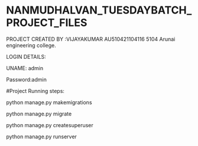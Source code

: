 # NANMUDHALVAN_TUESDAYBATCH_PROJECT_FILES

PROJECT CREATED BY :VIJAYAKUMAR
AU510421104116
5104 Arunai engineering college.
                    



LOGIN DETAILS:


UNAME: admin


Password:admin




#Project Running steps:

python manage.py makemigrations

python manage.py migrate

python manage.py createsuperuser

python manage.py runserver
